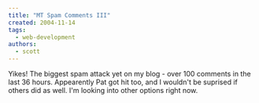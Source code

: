 ```yaml
---
title: "MT Spam Comments III"
created: 2004-11-14
tags:
  - web-development
authors:
  - scott
---
```


Yikes! The biggest spam attack yet on my blog - over 100 comments in the last 36 hours. Appearently Pat got hit too, and I wouldn't be suprised if others did as well. I'm looking into other options right now.
